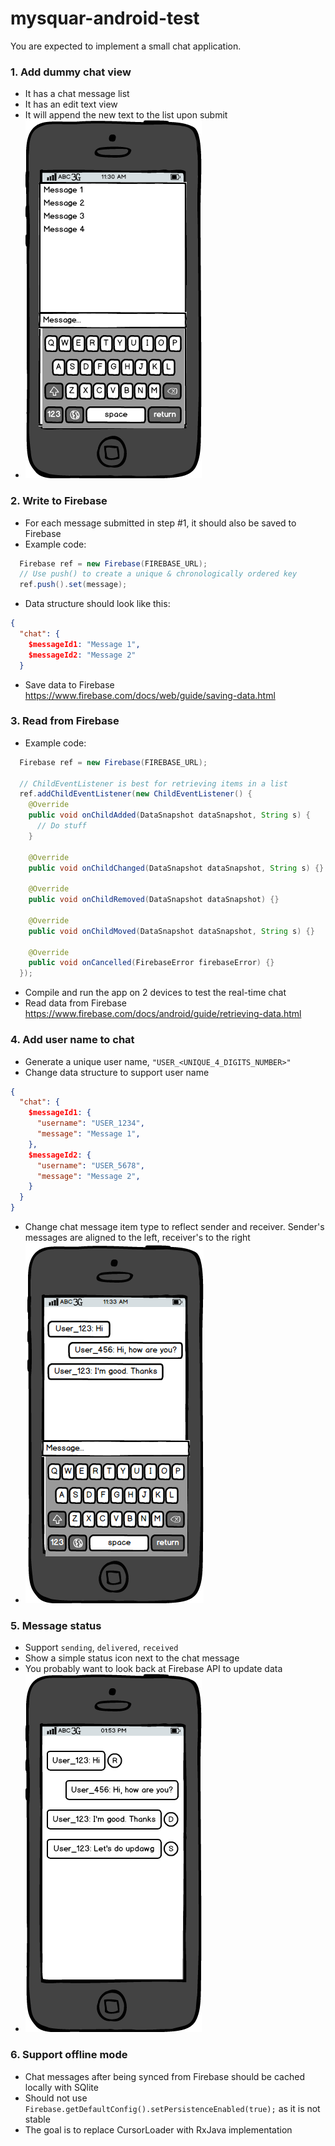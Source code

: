 # mysquar-android-test
You are expected to implement a small chat application. 

### 1. Add dummy chat view
* It has a chat message list
* It has an edit text view
* It will append the new text to the list upon submit
* ![Mock 1](https://raw.githubusercontent.com/khacanh/public-assets/master/mocks/chat_1.png)

### 2. Write to Firebase
* For each message submitted in step #1, it should also be saved to Firebase
* Example code:
```java
  Firebase ref = new Firebase(FIREBASE_URL);
  // Use push() to create a unique & chronologically ordered key  
  ref.push().set(message);
```
* Data structure should look like this: 
```json
{
  "chat": {
    $messageId1: "Message 1",
    $messageId2: "Message 2"
  }
```
* Save data to Firebase https://www.firebase.com/docs/web/guide/saving-data.html

### 3. Read from Firebase
* Example code:
```java
  Firebase ref = new Firebase(FIREBASE_URL);
  
  // ChildEventListener is best for retrieving items in a list
  ref.addChildEventListener(new ChildEventListener() {
    @Override
    public void onChildAdded(DataSnapshot dataSnapshot, String s) {
      // Do stuff
    }
    
    @Override
    public void onChildChanged(DataSnapshot dataSnapshot, String s) {}
    
    @Override
    public void onChildRemoved(DataSnapshot dataSnapshot) {}
    
    @Override
    public void onChildMoved(DataSnapshot dataSnapshot, String s) {}
    
    @Override
    public void onCancelled(FirebaseError firebaseError) {}
  });
```
* Compile and run the app on 2 devices to test the real-time chat
* Read data from Firebase https://www.firebase.com/docs/android/guide/retrieving-data.html

### 4. Add user name to chat
* Generate a unique user name, `"USER_<UNIQUE_4_DIGITS_NUMBER>"`
* Change data structure to support user name
```json
{
  "chat": {
    $messageId1: {
      "username": "USER_1234",
      "message": "Message 1",
    },
    $messageId2: {
      "username": "USER_5678",
      "message": "Message 2",
    }
  }
}
```
* Change chat message item type to reflect sender and receiver. Sender's messages are aligned to the left, receiver's to the right
* ![Mock 2](https://raw.githubusercontent.com/khacanh/public-assets/master/mocks/chat_2.png)

### 5. Message status
* Support `sending`, `delivered`, `received`
* Show a simple status icon next to the chat message
* You probably want to look back at Firebase API to update data
* ![Mock 3](https://raw.githubusercontent.com/khacanh/public-assets/master/mocks/chat_3.png)

### 6. Support offline mode
* Chat messages after being synced from Firebase should be cached locally with SQlite
* Should not use `Firebase.getDefaultConfig().setPersistenceEnabled(true);` as it is not stable
* The goal is to replace CursorLoader with RxJava implementation
